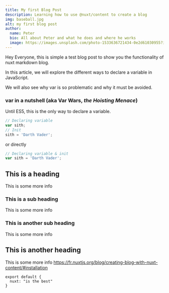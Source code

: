 ```yaml
---
title: My first Blog Post
description: Learning how to use @nuxt/content to create a blog
img: baseball.jpg
alt: my first blog post
author:
  name: Peter
  bio: All about Peter and what he does and where he works
  image: https://images.unsplash.com/photo-1533636721434-0e2d61030955?ixlib=rb-1.2.1&ixid=eyJhcHBfaWQiOjEyMDd9&auto=format&fit=crop&w=2550&q=80
---
```


Hey Everyone, this is simple a test blog post to show you
the functionality of nuxt markdown blog.

In this article, we will explore the different ways to declare a variable in JavaScript.

We will also see why var is so problematic and why it must be avoided.

### **var** in a nutshell (aka Var Wars, _the Hoisting Menace_)

Until ES5, this is the only way to declare a variable.

<info-box>
  <template #info-box>
    This is a vue component inside markdown using slots
  </template>
</info-box>

```javascript
// Declaring variable
var sith;
// Init
sith = 'Darth Vader';
```

or directly

```javascript
// Declaring variable & init
var sith = 'Darth Vader';
```

## This is a heading

This is some more info

### This is a sub heading

This is some more info

### This is another sub heading

This is some more info

## This is another heading

This is some more info
https://fr.nuxtjs.org/blog/creating-blog-with-nuxt-content/#installation

```js[pouet]
export default {
  nuxt: "is the best"
}
```
